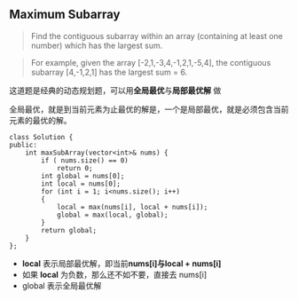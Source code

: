 ## Maximum Subarray

> Find the contiguous subarray within an array (containing at least one number) which has the largest sum.

> For example, given the array [-2,1,-3,4,-1,2,1,-5,4],
the contiguous subarray [4,-1,2,1] has the largest sum = 6.

这道题是经典的动态规划题，可以用**全局最优**与**局部最优解** 做

全局最优，就是到当前元素为止最优的解是，一个是局部最优，就是必须包含当前元素的最优的解。

```
class Solution {
public:
	int maxSubArray(vector<int>& nums) {
		if ( nums.size() == 0)
			return 0;
		int global = nums[0];
		int local = nums[0];
		for (int i = 1; i<nums.size(); i++)
		{
			local = max(nums[i], local + nums[i]);
			global = max(local, global);
		}
		return global;
	}
};
```

* **local** 表示局部最优解，即当前**nums[i]**与**local + nums[i]**
* 如果 **local** 为负数，那么还不如不要，直接去 nums[i]
* global 表示全局最优解